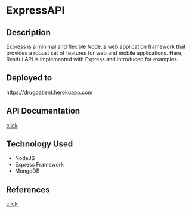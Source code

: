 # ExpressAPI

## Description

Express is a minimal and flexible Node.js web application framework that provides a robust set of features for web and mobile applications. Here, Restful API is implemented with Express and introduced for examples.

## Deployed to
https://drugpatient.herokuapp.com

## API Documentation

[click](https://documenter.getpostman.com/view/438036/RzfaqrMv)

## Technology Used

- NodeJS
- Express Framework
- MongoDB

## References

[click](https://medium.com/@mikyung.lee11/how-to-authenticate-and-authorize-user-in-express-244bb2b29d4a)
